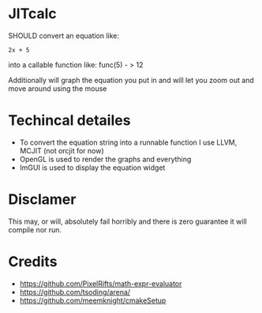 # JITcalc
 
SHOULD convert an equation like:
```
2x + 5
```
into a callable function like:
func(5) - > 12


Additionally will graph the equation you put in and will let you zoom out and move around using the mouse

# Techincal detailes
- To convert the equation string into a runnable function I use LLVM, MCJIT (not orcjit for now)
- OpenGL is used to render the graphs and everything
- ImGUI is used to display the equation widget

# Disclamer
This may, or will, absolutely fail horribly and there is zero
guarantee it will compile nor run.

# Credits
- https://github.com/PixelRifts/math-expr-evaluator
- https://github.com/tsoding/arena/
- https://github.com/meemknight/cmakeSetup